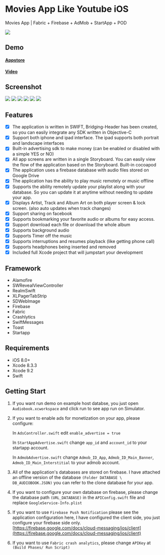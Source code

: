 # Movies App Like Youtube iOS
Movies App | Fabric + Firebase + AdMob + StartApp + POD

![](https://lh3.googleusercontent.com/oEfYTZmITY13Erh5NG9x0c2-vQ3w1C-VMWm8DlABXRmrL_p1WSlMREOIrPboOlS-waiyO_SYGijqHyXarPa20aWpbMJ6qxr7xD-2tAywkntP467EApwVBB9_ROaY6Hg0Nk1_k0dBYD6DUZSJp9NiueZhH4l5e7tTHxXzGv56mK7vRo4b4mjcayGwparaxfNe6X40VjwbconvQFlRMPKYS4ktvtE0Sc-x2Z50Br_utGNSRHtETlacDekoawDxxTOjNq5bAGt8C_qM6oY71M64OgCwU1cwuMC93QbmyZM524cvFcnDbtUtyAB4FU5AjfetS59VDAdY7MaOyVVjGqNoRG6qv5Hdr_75YWCL9wYlGHZQnBSxzCPpqgkxOLLTVJgxVb1vq9gra4zJ6irFv9qM_KNL8GmOzJMORpIYvmPwT6NdocNuk8aR_DDm1PgAyXoFbmxJXd-WGaDtwZ0ZoPcFhR8_i9rupOSCGDnHF0--Po8EoUwF4VBZzLoYNi-PDcwewvmrvBwpeMg9dGVM5XyeIiRmbxCNVTkog7jp9qVVfvlK7YfIPErNuPSCi9qlAzIE132_htz5g72_lGclE7ejg_c0lyftUehXwUlntYhD)

## Demo

#### [Appstore](https://itunes.apple.com/vn/app/true/id1097051961?mt=8)
#### [Video](https://www.youtube.com/watch?v=K4UDxp0K2N4)

## Screenshot
![](https://lh3.googleusercontent.com/LjE7BYqBmY2QeApbXUcDkhnv-d-TR5rCHWeSfpGc-zjUkIIa2PReGE_gh1Wbzaj88GV9JMqRyF10rRGrnyPC4iYB1Mn_a-3k9399FRBHeMjyJLc5KIxlfNG0FHUaX17iRZwliVsEJ6ps14l--LCdjuiKQK44IWw2jDEYnjNYi7fxDrddrm06EDewLX6fFhy2fzkr1PCfZnYAr8QGlnGHrukq7tGk4oXLAWkh5G5xarxSF4v4YAof4jeuCU9ICnEGPYnNi56j1niDi4NCuRHdjbZXQF1AdVOiH19WBPvWl3oIa_o2g6RTMAbDQlHR2AfCp_xbhS5LK78jA_jXjPaC6SZekeblQ68bnUsrp-MRIZXhs5FkhB782FOj0Qxc81GDX-efIyjtUXX5Oh9M0qusu-cz5kJp0jKFUQNyEi-KFTUPMG2y9iK9DS__OxYWF8zTMO6Xgc1Fqa92L9Mk2WLvIlfRHLlii-55mv826VVTCf3Y-Qdu4DazFMvOi0mgBxfYY72OCb2-26eaB-jd7K4oKQ4qMibPKt5WuX7OaqwPXodaHkhyzZZG2NOftfU-tN75feRUfcPXt2cAT91FmwoL_52R3N9XmC92BKQvHoeo)
![](https://lh3.googleusercontent.com/L5OQfrmlj5WATXfNAEDRweuQiGjLpAKRxpE0uqygTh0xhNS5pD8i9SUKxFE0mhEK1nwuPPkn0nICvNYH6jgPumJArTefLPbR681qmzr2we1nbX-YeZ_OF3aVXjxxed1e4demGnXh6NiTbIm2U6r7m-MBVhktF9Y0mFHt3JLVNqEtAM9OxmcjR4ZVoNw_F_pX0GO8dBomuYd6BVGDyomDHtFFoYapMOqut8CZr48ENzdLBi9qLYCp3JdxLzOVV2Ms5F7xRgAjiw3AuvF1hQuP6jUql5GpdCWTvWZLbLVht8DyYZpAWKdoecUaGbBs86TnnAv9OIk1lG7APRSnO8ceeuVdDxqtTK79fjBfIjVSxlTmIE2cu8kBaL06bGtonuicJBHSvssgAN8awnOH_sX5wKpSaBQw9WtP28R58PCLg7hRWbXW7kEPXAUf4PuHcEI9_pFFlAgr19iqulDBkVoVZ7GSZADt-Ic7ohyXdZfE5iP7ecdu7CRHrF6on0Pj5XguZ0-zzrgccielpoVsBNA39WyoSyPgn8pfLjEz4iCyEJ_MTIC2ZpcGrzZpxmQKAQ4qfhPAvnSP0UK1B9OV_pEBA996jE1Z1Fj6CzGTZI3P)
![](https://lh3.googleusercontent.com/zq5j2PzQMfOyziCIlG276UF64qCqWlTEnn5qOl0nyIronCZmdPtIm2YItWXWtBJVLPtzZlBJYw-vLNmE3AtMhi1zWnEGPltqcZ6k1CLxTbe41TP4Qa69wMBsFmLjGHln_N2t2cA6zRoyT7KObjF_JHcP23Ad_1049iT0PcHU0Zq7cK0B6_Ss98oiKlAHSZxMZ8XK7Qm9BxwqLGs7_MSK5_AL0ECUoiivR3ndEyB4c6i4S7UfUxFqfaA1uFpOdD4I3CzVQMnMinTt17-riTlI8lWHs7GsFhMQhyeWS5K7QLMpRo0Xutt6om49MvpZvz8qwg2fGE4tAiKZzSm6VQ662EBxwIisNRjCkQU2YIyTEpySKCA5OgxkJ0MA_PXS7ar2JZ8JGE4g7k85oInH1ynvQxiB8G9b6IKPTdHqAZa0tYL0WuFIrokcmkD-dAAFdLkLXs7FLIoVRmz_pbeDxuhjJZME6_Iih7G-hvrQhbJuEM5e3R0uMKfdCnfjqq0yv7IR27c_mSsYYaqJaH7OVR0EJMO_KP9ZSXLIT6WwUeITnwO_4d0H-O2UEbcrSZyQHeb_B3ZjGP_VjUJHMbe0qcVV3OxSLg4OBCaOIoI-012k)
![](https://lh3.googleusercontent.com/bTlNPjHdzXsMXAWiA8sQ_37E4oey28DPJW3UVhjLJt1H_J1sYP1S2mGKa-On6WkME2zQex2iyyv2OgCcURNyuouyyEprV4AQUtkI2SAz5_dgbhfMZ7-Rytswk6qKydYvdrlliUh0t3qnCmx1_m54XbjNk0LXxRX_osD8pAMwQHtQaYV-geXPZNTnec4xKYjY7Q-8yptzdGYTZ_7vOjFnXXObsLqy1H-0FihMcpco1ZhEYxd_CU-5ncZBuc71UAUex72a3bdOBAudkomeQjRH1UcEAJ_G6NrnIFTT58SickpYtHQk840ZA6KiYX5C1rtwCG4wSp90G8TR9IwJ6s2ghX62I1u6n2b3WQsIKNWHdV21TVNq1nKf1USatSl9q8qyCt4AzY82qZeXUtRURr3jo7neT4gEsEuSk_hgmLPyM2bgzDAj8yIXHJ_acDd6yeghucJ38muREyvIQWDwPbryZlcex8ATEnpknvqP_TLhGUGhQjL0PmFR_4b4DzBml6tMVMpMAUykNGsN4dvJEApvZ4hcKd8Mn4UVRbhw0M8pDRRA3i1MrlvzMUdzm43JImFj_hQbDFZW2ookogLUYA7Wl1pxm63154K0UwIODR2P)
![](https://lh3.googleusercontent.com/rDNJNQztnhXyLeSYRM4oSNvdEmPlh65reyIoQ0F_LmuE9A3sRGKFd3s8BAYF8bQNfcCno_gzHDJleQlB_bt8k5wDrNA-Lul4s3EmruJitQvgZCZiriHrR2aEjdFTsRcinujr-SuwdOAafy2Jeiu6yFpwKrCevR6F7xXJDaiTZy34tQu-ayqrjQ3zZW_Q1pSThGnfEdFn3soWLu5EMMUCE4tWTYXMfSYULWSIHPymp1dRI-xn0by4xNjz9a8XuDDHEp_LZlHvPN_6CkTxcnMliv7DtbGjOETJGiXk7r5IUNej6tVfzS2Oyvfdp3GZwiT2WC9xUpFWNigoQc1sDTJoRUL92NOhgwinqXKckS0rz8e1xLxaI6BLZDEILPhsfJksf5k88cXAOzyOQrVNxyhCsBXMJmRLx8AfAf3UJZ9eEjP4fuIQHq3MA3B830mCktY_zx9KpshYU2aPTAuhce07SbHu91vP4o4EgNtd6kIG9jTgBMd9OAnns7dweBiNTxDAiffelwUehWoLFH4_PaO35KrEyo-V5BlA_xk2H4Kbz1ku-ECd-I9qDf0G_b8ihqnlgBpvlvmMFMnqfrdZJiZ_7u1-dR770joac_weyRye)
![](https://lh3.googleusercontent.com/ZqdWNLBKt7oPTagMPN2vkoy4yqD9cEqcrqdhbpOSzQzdCHuuWYLntVH8p79y3Ga4GceWq10WVnZrmecvf82o2UA8p5vFWNWSYpLaShZr5OaO9FeAbge31bnctHcLKvSD1FeWPlcbjE-pBLOcBCe-qEELku8_8ll8h0Vjq33D7wEskkVxpq73jWkSarFBBUk4YqyPl8fBR4sV1DnNcaQryNcBpVFhn4IdALrG_2fm6LEffa3QXUX2xTzWeNVljOfECi_6UYVpuwbsj9Cte5yB7F_LcMdBvCqLrsYcJwy_9Q4tOpv7wPCETxWTUI1PYUonnOTXECDMZYYt9yEtcilMmcD03hfF1C-W3QYOIwQA-4R7AIG7tczy5kTlSNtLtQnSnZ22bvjraLZGdPZzyW93M0mishVpMqnxlzCZ0xGy74Nof6vB3ttwYuHyqF8xi9qCVmKF_bWqEMyGwX8mZ7dSkipUEQ3lLN3Bx9duklNop9gDO1H5eA6j-kFcU6rr0R8cESDLMEMCUn0QcgzwFNxl7mM0DxurU7pYI4rjLASVgHJFztLPrDvJoZFLXolSyonjiJAQYGtpaQFUvMr3SOI91aptlinKTab-3vLaWKiR)

## Features

- [x] The application is written in SWIFT, Bridging-Header has been created, so you can easily integrate any SDK written in Objective-C
- [x] Support both iphone and ipad interface. The ipad supports both portrait and landscape interfaces
- [x] Built-in advertising sdk to make money (can be enabled or disabled with a simple YES or NO)
- [x] All app screens are written in a single Storyboard. You can easily view the flow of the application based on the Storyboard.
Built-in cocoapod
- [x] The application uses a firebase database with audio files stored on Google Drive
- [x] The application has the ability to play music remotely or music offline
- [x] Supports the ability remotely update your playlist along with your database. So you can update it at anytime without needing to update your app.
- [x] Displays Artist, Track and Album Art on both player screen & lock screen. (also auto updates when track changes)
- [x] Support sharing on facebook
- [x] Supports bookmarking your favorite audio or albums for easy access.
- [x] Support download each file or download the whole album
- [x] Supports background audio
- [x] Supports Timer off the music
- [x] Supports interruptions and resumes playback (like getting phone call)
- [x] Supports headphones being inserted and removed
- [x] Included full Xcode project that will jumpstart your development

## Framework

- Alamofire
- SWRevealViewController
- RealmSwift
- XLPagerTabStrip
- SDWebImage
- Firebase
- Fabric
- Crashlytics
- SwiftMessages
- Toast
- Startapp

## Requirements

- iOS 8.0+
- Xcode 8.3.3
- Xcode 9.2
- Swift


## Getting Start

1. If you want run demo on example host databse, you just open `Audiobook.xcworkspace` and click run to see app run on Simulator.

2. If you want to enable ads for monetization on your app, please configure: 

	In `AdsController.swift` edit `enable_advertise = true`
	
	In `StartAppAdvertise.swift` change `app_id` and `account_id` to your startapp account.
	
	In `AdmobAdvertise.swift` change `Admob_ID_App`, `Admob_ID_Main_Banner`, `Admob_ID_Main_Interstitial` to your admob account.

3. All of the application's databases are stored on firebase. I have attached an offline version of the database `(Folder DATABASE \ DB_AUDIOBOOK.JSON)` you can refer to the clone database for your app.

4. If you want to configure your own database on firebase, please change the database path `(URL_DATABASE)` in the `APIConfig.swift` file and replace `GoogleService-Info.plist` 

5. If you want to use `Firebase Push Notification` please see the application configuration here, I have configured the client side, you just configure your firebase side only. [https://firebase.google.com/docs/cloud-messaging/ios/client](https://firebase.google.com/docs/cloud-messaging/ios/client)

6. If you want to use `Fabric crash analytics`, please change `APIKey` at `(Build Phases/ Run Script)`
